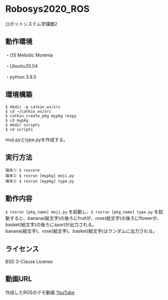 # Robosys2020_ROS
ロボットシステム学課題2

## 動作環境
・OS Melodic Morenia

・Ubuntu20.04

・python 3.8.5


## 環境構築
```
$ mkdir -p catkin_ws/src
$ cd ~/catkin_ws/src
$ catkin_create_pkg mypkg rospy 
$ cd mypkg
$ mkdir scripts
$ cd scripts
```
moji.pyとtype.pyを作成する。


## 実行方法
```
端末① $ roscore
端末② $ rosrun [mypkg] moji.py
端末③ $ rosrun [mypkg] type.py
```

## 動作内容
`$ rosrun [pkg_name] moji.py` を起動し、`$ rosrun [pkg_name] type.py` を起動すると、banana(絵文字)の後ろにfruitが、rose(絵文字)の後ろにflowerが、basket(絵文字)の後ろにsportが出力される。  
banana(絵文字)、rose(絵文字)、basket(絵文字)はランダムに出力される。


## ライセンス
BSD 3-Clause License


## 動画URL
作成したROSのデモ動画
[YouTube](https://youtu.be/LWMRvgoxdrM)

